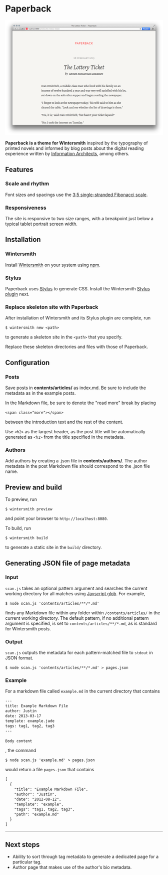 # Paperback

![Paperback screenshot](paperback-screenshot.png)

**Paperback is a theme for Wintersmith** inspired by the typography of printed novels and informed by blog posts about the digital reading experience written by [Information Architects](http://informationarchitects.net/blog/responsive-typography-the-basics/), among others.

## Features

### Scale and rhythm

Font sizes and spacings use the [3:5 single-stranded Fibonacci scale](http://lamb.cc/typograph/).

### Responsiveness

The site is responsive to two size ranges, with a breakpoint just below a typical tablet portrait screen width.

## Installation

### Wintersmith

Install [Wintersmith](https://github.com/jnordberg/wintersmith#quick-start) on your system using [npm](https://npmjs.org/).

### Stylus

Paperback uses [Stylus](https://github.com/learnboost/stylus) to generate CSS. Install the Wintersmith [Stylus plugin](https://github.com/jnwng/wintersmith-stylus) next.

### Replace skeleton site with Paperback

After installation of Wintersmith and its Stylus plugin are complete, run 

```
$ wintersmith new <path>
```

to generate a skeleton site in the `<path>` that you specify.

Replace these skeleton directories and files with those of Paperback.

## Configuration

### Posts

Save posts in **contents/articles/<post-directory-name>** as index.md. Be sure to include the metadata as in the example posts.

In the Markdown file, be sure to denote the "read more" break by placing

```
<span class="more"></span>
```

between the introduction text and the rest of the content.

Use `<h2>` as the largest header, as the post title will be automatically generated as `<h1>` from the  title specified in the metadata.


### Authors

Add authors by creating a .json file in **contents/authors/**. The author metadata in the post Markdown file should correspond to the .json file name.

## Preview and build

To preview, run

```
$ wintersmith preview
```

and point your browser to `http://localhost:8080`.

To build, run

```
$ wintersmith build
```
to generate a static site in the `build/` directory.

## Generating JSON file of page metadata
### Input

`scan.js` takes an optional pattern argument and searches the current working directory for all matches using [Javscript glob](https://github.com/isaacs/node-glob). For example,

```
$ node scan.js 'contents/articles/**/*.md'
```
finds any Markdown file within any folder within `/contents/articles/` in the current working directory. The default pattern, if no additional pattern argument is specified, is set to `contents/articles/**/*.md`, as is standard for Wintersmith posts.

### Output

`scan.js` outputs the metadata for each pattern-matched file to `stdout` in JSON format.

```
$ node scan.js 'contents/articles/**/*.md' > pages.json
```

### Example
For a markdown file called `example.md` in the current directory that contains

```
---
title: Example Markdown File
author: Justin
date: 2013-03-17
template: example.jade
tags: tag1, tag2, tag3
---

Body content
```

, the command 

```
$ node scan.js 'example.md' > pages.json
```

would return a file `pages.json` that contains

```
[
  {
    "title": "Example Markdown File",
    "author": "Justin",
    "date": "2012-08-12",
    "template": "example",
    "tags": "tag1, tag2, tag3",
    "path": "example.md"
  }
]
```

---

## Next steps

- Ability to sort through tag metadata to generate a dedicated page for a particular tag.
- Author page that makes use of the author's bio metadata.

